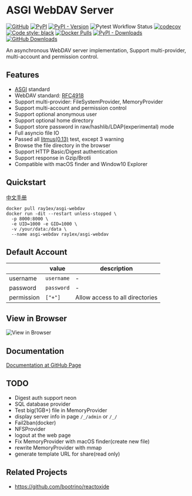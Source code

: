 # ASGI WebDAV Server

[![GitHub](https://img.shields.io/github/license/pic-es/webdav-webhdfs-proxy)](https://github.com/pic-es/webdav-webhdfs-proxy/blob/main/LICENSE)
[![PyPI](https://img.shields.io/pypi/v/ASGIWebDAV)](https://pypi.org/project/ASGIWebDAV)
[![PyPI - Version](https://img.shields.io/pypi/pyversions/ASGIWebDAV.svg)](https://pypi.org/project/ASGIWebDAV/)
![Pytest Workflow Status](https://github.com/pic-es/webdav-webhdfs-proxy/actions/workflows/check-pytest.yml/badge.svg)
[![codecov](https://codecov.io/gh/pic-es/webdav-webhdfs-proxy/branch/main/graph/badge.svg?token=6D961MCCWN)](https://codecov.io/gh/pic-es/webdav-webhdfs-proxy)
[![Code style: black](https://img.shields.io/badge/code%20style-black-000000.svg)](https://github.com/psf/black)
[![Docker Pulls](https://img.shields.io/docker/pulls/ray1ex/asgi-webdav)](https://hub.docker.com/r/ray1ex/asgi-webdav)
[![PyPI - Downloads](https://img.shields.io/pypi/dm/ASGIWebDAV)](https://pypi.org/project/ASGIWebDAV)
[![GitHub Downloads](https://img.shields.io/github/downloads/pic-es/webdav-webhdfs-proxy/total)](https://github.com/pic-es/webdav-webhdfs-proxy/releases)

An asynchronous WebDAV server implementation, Support multi-provider, multi-account and permission control.

## Features

- [ASGI](https://asgi.readthedocs.io) standard
- WebDAV standard: [RFC4918](https://www.ietf.org/rfc/rfc4918.txt)
- Support multi-provider: FileSystemProvider, MemoryProvider
- Support multi-account and permission control
- Support optional anonymous user
- Support optional home directory
- Support store password in raw/hashlib/LDAP(experimental) mode
- Full asyncio file IO
- Passed all [litmus(0.13)](http://www.webdav.org/neon/litmus) test, except 3 warning
- Browse the file directory in the browser
- Support HTTP Basic/Digest authentication
- Support response in Gzip/Brotli
- Compatible with macOS finder and Window10 Explorer

## Quickstart

[中文手册](https://pic-es.github.io/webdav-webhdfs-proxy/zh/)

```shell
docker pull ray1ex/asgi-webdav
docker run -dit --restart unless-stopped \
  -p 8000:8000 \
  -e UID=1000 -e GID=1000 \
  -v /your/data:/data \
  --name asgi-webdav ray1ex/asgi-webdav
```

## Default Account

|            | value      | description                     |
| ---------- | ---------- | ------------------------------- |
| username   | `username` | -                               |
| password   | `password` | -                               |
| permission | `["+"]`    | Allow access to all directories |

## View in Browser

![View in Browser](docs/web-dir-browser-screenshot.png)

## Documentation

[Documentation at GitHub Page](https://pic-es.github.io/webdav-webhdfs-proxy/)

## TODO

- Digest auth support neon
- SQL database provider
- Test big(1GB+) file in MemoryProvider
- display server info in page `/_/admin` or `/_/`
- Fail2ban(docker)
- NFSProvider
- logout at the web page
- Fix MemoryProvider with macOS finder(create new file)
- rewrite MemoryProvider with mmap
- generate template URL for share(read only)

## Related Projects

- <https://github.com/bootrino/reactoxide>
